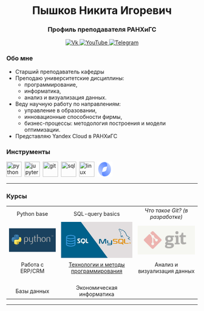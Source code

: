 <div id="header" align="center">
    <h1>Пышков Никита Игоревич</h1>
    <h3>Профиль преподавателя РАНХиГС</h3>
</div>

<div id="socials" align="center">
    <a href="https://vk.com/pyshkovni">
    <img src="https://img.shields.io/badge/Vk-blue?style=for-the-badge&logo=vk&logoColor=white" alt="Vk"/>
  </a>
  <a href="https://www.youtube.com/channel/UCFl8u5LGFv0UqhfP5whEoVA">
    <img src="https://img.shields.io/badge/YouTube-blue?style=for-the-badge&logo=youtube&logoColor=white" alt="YouTube"/>
  </a>
  <a href="[telegram-url](https://t.me/pyshkovni)">
    <img src="https://img.shields.io/badge/Telegram-blue?style=for-the-badge&logo=telegram&logoColor=white" alt="Telegram"/>
  </a>
</div>

### Обо мне

* Старший преподаватель кафедры
* Преподаю университетские дисциплины:
  * программирование,
  * информатика,
  * анализ и визуализация данных.
* Веду научную работу по направлениям:
  * управление в образовании,
  * инновационные способности фирмы,
  * бизнес-процессы: методология построения и модели оптимизации.
* Представляю Yandex Cloud в РАНХиГС

### Инструменты

<img src="https://cdn.jsdelivr.net/gh/devicons/devicon/icons/python/python-original.svg" title="python" width="40" height="40"/>&nbsp;
<img src="https://cdn.jsdelivr.net/gh/devicons/devicon/icons/jupyter/jupyter-original.svg" title="jupyter" width="40" height="40"/>&nbsp;
<img src="https://cdn.jsdelivr.net/gh/devicons/devicon/icons/git/git-original.svg" title="git" width="40" height="40"/>&nbsp;
<img src="https://cdn.jsdelivr.net/gh/devicons/devicon/icons/postgresql/postgresql-original.svg" title="sql" width="40" height="40"/>&nbsp;
<img src="https://cdn.jsdelivr.net/gh/devicons/devicon/icons/linux/linux-original.svg" title="linux" width="40" height="40"/>&nbsp;
<img src="img/yandex_cloud_emb.png" title="yandex cloud" width="40" height="40"/>&nbsp;

---

### Курсы

| | | |
|:--:|:--:|:--:|
| Python base | SQL-query basics | _Что такое Git? (в разработке)_ |
| ![](img/python_course.jpg) | ![](img/sql_course.jpg) | ![](img/git_course.jpg) |
| Работа с ERP/CRM | [Технологии и методы программирования](https://github.com/pyshkovni/timp-course) | Анализ и визуализация данных |
| ![]() | ![]() | ![]() |
| Базы данных | Экономическая информатика | |

---
